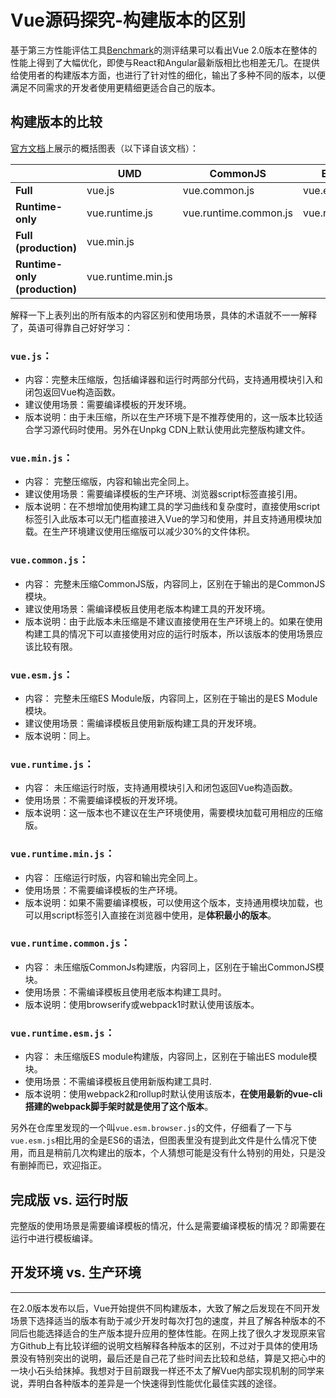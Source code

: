 # Vue源码探究-构建版本的区别

基于第三方性能评估工具[Benchmark](https://www.stefankrause.net/js-frameworks-benchmark7/table.html)的测评结果可以看出Vue 2.0版本在整体的性能上得到了大幅优化，即使与React和Angular最新版相比也相差无几。在提供给使用者的构建版本方面，也进行了针对性的细化，输出了多种不同的版本，以便满足不同需求的开发者使用更精细更适合自己的版本。

## 构建版本的比较
[官方文档](https://github.com/vuejs/vue/tree/dev/dist)上展示的概括图表（以下译自该文档）：

| | UMD | CommonJS | ES Module |
| --- | --- | --- | --- |
| **Full** | vue.js | vue.common.js | vue.esm.js |
| **Runtime-only** | vue.runtime.js | vue.runtime.common.js | vue.runtime.esm.js |
| **Full (production)** | vue.min.js | | |
| **Runtime-only (production)** | vue.runtime.min.js | | |

解释一下上表列出的所有版本的内容区别和使用场景，具体的术语就不一一解释了，英语可得靠自己好好学习：

### **`vue.js`**：
- 内容：完整未压缩版，包括编译器和运行时两部分代码，支持通用模块引入和闭包返回Vue构造函数。
- 建议使用场景：需要编译模板的开发环境。
- 版本说明：由于未压缩，所以在生产环境下是不推荐使用的，这一版本比较适合学习源代码时使用。另外在Unpkg CDN上默认使用此完整版构建文件。

### **`vue.min.js`**：
- 内容： 完整压缩版，内容和输出完全同上。
- 建议使用场景：需要编译模板的生产环境、浏览器script标签直接引用。
- 版本说明：在不想增加使用构建工具的学习曲线和复杂度时，直接使用script标签引入此版本可以无门槛直接进入Vue的学习和使用，并且支持通用模块加载。在生产环境建议使用压缩版可以减少30%的文件体积。

### **`vue.common.js`**：
- 内容： 完整未压缩CommonJS版，内容同上，区别在于输出的是CommonJS模块。
- 建议使用场景：需编译模板且使用老版本构建工具的开发环境。
- 版本说明：由于此版本未压缩是不建议直接使用在生产环境上的。如果在使用构建工具的情况下可以直接使用对应的运行时版本，所以该版本的使用场景应该比较有限。

### **`vue.esm.js`**：
- 内容： 完整未压缩ES Module版，内容同上，区别在于输出的是ES Module模块。
- 建议使用场景：需编译模板且使用新版构建工具的开发环境。
- 版本说明：同上。

### **`vue.runtime.js`**：
- 内容： 未压缩运行时版，支持通用模块引入和闭包返回Vue构造函数。
- 使用场景：不需要编译模板的开发环境。
- 版本说明：这一版本也不建议在生产环境使用，需要模块加载可用相应的压缩版。

### **`vue.runtime.min.js`**：
- 内容： 压缩运行时版，内容和输出完全同上。
- 使用场景：不需要编译模板的生产环境。
- 版本说明：如果不需要编译模板，可以使用这个版本，支持通用模块加载，也可以用script标签引入直接在浏览器中使用，是**体积最小的版本**。

### **`vue.runtime.common.js`**：
- 内容： 未压缩版CommonJs构建版，内容同上，区别在于输出CommonJS模块。
- 使用场景：不需编译模板且使用老版本构建工具时。
- 版本说明：使用browserify或webpack1时默认使用该版本。

### **`vue.runtime.esm.js`**：
- 内容： 未压缩版ES module构建版，内容同上，区别在于输出ES module模块。
- 使用场景：不需编译模板且使用新版构建工具时.
- 版本说明：使用webpack2和rollup时默认使用该版本，**在使用最新的vue-cli搭建的webpack脚手架时就是使用了这个版本**。

另外在仓库里发现的一个叫`vue.esm.browser.js`的文件，仔细看了一下与`vue.esm.js`相比用的全是ES6的语法，但图表里没有提到此文件是什么情况下使用，而且是稍前几次构建出的版本，个人猜想可能是没有什么特别的用处，只是没有删掉而已，欢迎指正。

## 完成版 vs. 运行时版
完整版的使用场景是需要编译模板的情况，什么是需要编译模板的情况？即需要在运行中进行模板编译。



## 开发环境 vs. 生产环境

---

在2.0版本发布以后，Vue开始提供不同构建版本，大致了解之后发现在不同开发场景下选择适当的版本有助于减少开发时每次打包的速度，并且了解各种版本的不同后也能选择适合的生产版本提升应用的整体性能。在网上找了很久才发现原来官方Github上有比较详细的说明文档解释各种版本的区别，不过对于具体的使用场景没有特别突出的说明，最后还是自己花了些时间去比较和总结，算是又把心中的一块小石头给抹掉。我想对于目前跟我一样还不太了解Vue内部实现机制的同学来说，弄明白各种版本的差异是一个快速得到性能优化最佳实践的途径。